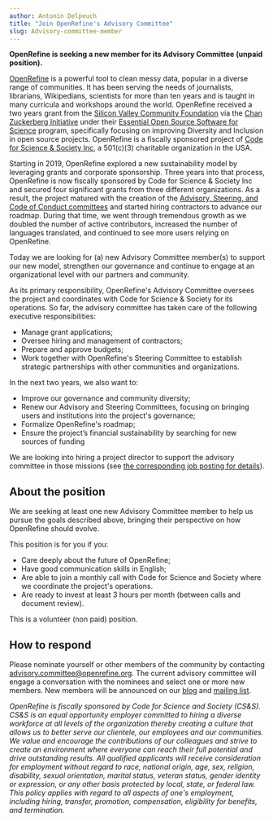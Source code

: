 ```yaml
---
author: Antonin Delpeuch
title: "Join OpenRefine's Advisory Committee"
slug: Advisory-committee-member
---
```


**OpenRefine is seeking a new member for its Advisory Committee (unpaid position).**

[OpenRefine](https://openrefine.org/) is a powerful tool to clean messy data, popular in a diverse range of communities. It has been serving the needs of journalists, librarians, Wikipedians, scientists for more than ten years and is taught in many curricula and workshops around the world. OpenRefine received a two years grant from the [Silicon Valley Community Foundation](https://www.siliconvalleycf.org/) via the [Chan Zuckerberg Initiative](https://chanzuckerberg.com/) under their [Essential Open Source Software for Science](https://chanzuckerberg.com/eoss/proposals/) program, specifically focusing on improving Diversity and Inclusion in open source projects. OpenRefine is a fiscally sponsored project of [Code for Science & Society Inc](https://codeforscience.org/), a 501\(c\)(3) charitable organization in the USA.

Starting in 2019, OpenRefine explored a new sustainability model by leveraging grants and corporate sponsorship. Three years into that process, OpenRefine is now fiscally sponsored by Code for Science & Society Inc and secured four significant grants from three different organizations. As a result, the project matured with the creation of the [Advisory, Steering, and Code of Conduct committees](https://github.com/OpenRefine/OpenRefine/blob/master/GOVERNANCE.md) and started hiring contractors to advance our roadmap. During that time, we went through tremendous growth as we doubled the number of active contributors, increased the number of languages translated, and continued to see more users relying on OpenRefine.

Today we are looking for (a) new Advisory Committee member(s) to support our new model, strengthen our governance and continue to engage at an organizational level with our partners and community.

As its primary responsibility, OpenRefine's Advisory Committee oversees the project and coordinates with Code for Science & Society for its operations. So far, the advisory committee has taken care of the following executive responsibilities:
* Manage grant applications;
* Oversee hiring and management of contractors;
* Prepare and approve budgets;
* Work together with OpenRefine's Steering Committee to establish strategic partnerships with other communities and organizations.

In the next two years, we also want to:
* Improve our governance and community diversity;
* Renew our Advisory and Steering Committees, focusing on bringing users and institutions into the project's governance;
* Formalize OpenRefine's roadmap;
* Ensure the project’s financial sustainability by searching for new sources of funding

We are looking into hiring a project director to support the advisory committee in those missions (see [the corresponding job posting for
details](https://openrefine.org/blog/2021/11/05/Project-director.html)).

## About the position

We are seeking at least one new Advisory Committee member to help us pursue the goals described above, bringing their perspective on how OpenRefine should evolve.

This position is for you if you:
* Care deeply about the future of OpenRefine;
* Have good communication skills in English;
* Are able to join a monthly call with Code for Science and Society where we coordinate the project's operations.
* Are ready to invest at least 3 hours per month (between calls and document review).

This is a volunteer (non paid) position.

## How to respond

Please nominate yourself or other members of the community by contacting advisory.committee@openrefine.org.
The current advisory committee will engage a conversation with the nominees and select one or more new members.
New members will be announced on our [blog](https://openrefine.org/category/blog.html) and [mailing list](https://openrefine.org/category/blog.html). 


*OpenRefine is fiscally sponsored by Code for Science and Society (CS&S). CS&S is an equal opportunity employer committed to hiring a diverse workforce at all levels of the organization thereby creating a culture that allows us to better serve our clientele, our employees and our communities. We value and encourage the contributions of our colleagues and strive to create an environment where everyone can reach their full potential and drive outstanding results. All qualified applicants will receive consideration for employment without regard to race, national origin, age, sex, religion, disability, sexual orientation, marital status, veteran status, gender identity or expression, or any other basis protected by local, state, or federal law. This policy applies with regard to all aspects of one's employment, including hiring, transfer, promotion, compensation, eligibility for benefits, and termination.*
